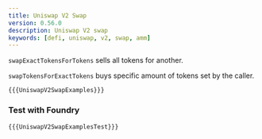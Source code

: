 ```yaml
---
title: Uniswap V2 Swap
version: 0.56.0
description: Uniswap V2 swap
keywords: [defi, uniswap, v2, swap, amm]
---
```


`swapExactTokensForTokens` sells all tokens for another.

`swapTokensForExactTokens` buys specific amount of tokens set by the caller.

```solidity
{{{UniswapV2SwapExamples}}}
```

### Test with Foundry

```solidity
{{{UniswapV2SwapExamplesTest}}}
```
